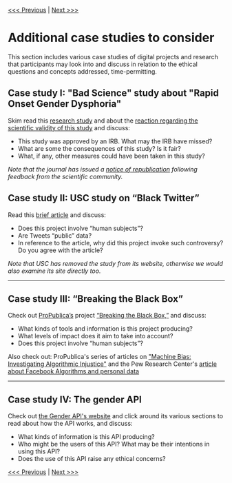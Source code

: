 [<<< Previous](range.md) | [Next >>>](review.md)

# Additional case studies to consider

This section includes various case studies of digital projects and research that participants may look into and discuss in relation to the ethical questions and concepts addressed, time-permitting.  

## Case study I: "Bad Science" study about "Rapid Onset Gender Dysphoria"

Skim read this [research study](https://journals.plos.org/plosone/article?id=10.1371/journal.pone.0202330) and about the [reaction regarding the scientific validity of this study](https://www.buzzfeednews.com/article/shannonkeating/rapid-onset-gender-dysphoria-flawed-methods-transgender?utm_source=dynamic&utm_campaign=bfsharefacebook&ref=mobile_share&fbclid=IwAR2cG2JNQvwGfOEzhSjMRX94gvFMv0YbjBYaA9LV8GyCNJUCoePY_ytKRlk) and discuss: 
* This study was approved by an IRB. What may the IRB have missed?
* What are some the consequences of this study? Is it fair?
* What, if any, other measures could have been taken in this study?

*Note that the journal has issued a [notice of republication](https://journals.plos.org/plosone/article?id=10.1371/journal.pone.0214157) following feedback from the scientific community.*

## Case study II: USC study on “Black Twitter”

Read this [brief article](https://io9.gizmodo.com/what-happens-when-scientists-study-black-twitter-1630540515) and discuss:

- Does this project involve “human subjects”?  
- Are Tweets “public” data?  
- In reference to the article, why did this project invoke such controversy? Do you agree with the article?

*Note that USC has removed the study from its website, otherwise we would also examine its site directly too.*

******

## Case study III: “Breaking the Black Box” 

Check out [ProPublica’s](https://www.propublica.org/) project [“Breaking the Black Box,”](https://www.propublica.org/article/breaking-the-black-box-what-facebook-knows-about-you) and discuss:

* What kinds of tools and information is this project producing?
* What levels of impact does it aim to take into account?
* Does this project involve “human subjects”?

Also check out: ProPublica's series of articles on ["Machine Bias: Investigating Algorithmic Injustice"](https://www.propublica.org/series/machine-bias/) and the Pew Research Center's [article about Facebook Algorithms and personal data](https://www.pewinternet.org/2019/01/16/facebook-algorithms-and-personal-data/)

******

## Case study IV: The gender API

Check out [the Gender API's website](https://gender-api.com/) and click around its various sections to read about how the API works, and discuss:

- What kinds of information is this API producing?
- Who might be the users of this API? What may be their intentions in using this API?
- Does the use of this API raise any ethical concerns?  

[<<< Previous](range.md) | [Next >>>](review.md)
